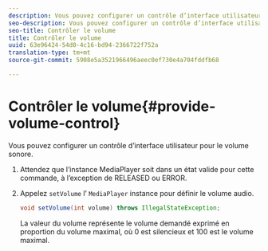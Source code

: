 ```yaml
---
description: Vous pouvez configurer un contrôle d’interface utilisateur pour le volume sonore.
seo-description: Vous pouvez configurer un contrôle d’interface utilisateur pour le volume sonore.
seo-title: Contrôler le volume
title: Contrôler le volume
uuid: 63e96424-54d0-4c16-bd94-2366722f752a
translation-type: tm+mt
source-git-commit: 5908e5a3521966496aeec0ef730e4a704fddfb68

---
```



# Contrôler le volume{#provide-volume-control}

Vous pouvez configurer un contrôle d’interface utilisateur pour le volume sonore.

1. Attendez que l’instance MediaPlayer soit dans un état valide pour cette commande, à l’exception de RELEASED ou ERROR.
1. Appelez `setVolume` l’ `MediaPlayer` instance pour définir le volume audio.

   ```java
   void setVolume(int volume) throws IllegalStateException;
   ```

   La valeur du volume représente le volume demandé exprimé en proportion du volume maximal, où 0 est silencieux et 100 est le volume maximal.

